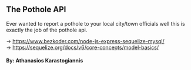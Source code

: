 ## The Pothole API

Ever wanted to report a pothole to your local city/town officials well this is exactly the job of the pothole api.

-> https://www.bezkoder.com/node-js-express-sequelize-mysql/ <br>
-> https://sequelize.org/docs/v6/core-concepts/model-basics/ <br>

#### By: Athanasios Karastogiannis
